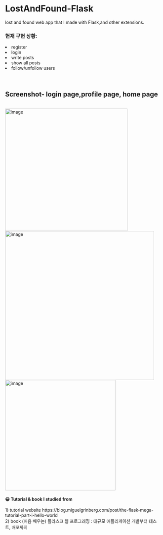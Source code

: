 # LostAndFound-Flask
lost and found web app that I made with Flask,and other extensions.
<br>

<h3>현재 구현 상황: </h3>
<li>register</li> 
<li>login</li>
<li>write posts</li>
<li>show all posts</li>
<li>follow/unfollow users</li>
<br><br>
<h2>Screenshot- login page,profile page, home page</h2>
<br>
<span><img width="396" alt="image" src="https://user-images.githubusercontent.com/74696590/163670830-efaf3253-ac7c-4c87-9663-0f6fdf247063.png">
<img width="482" alt="image" src="https://user-images.githubusercontent.com/74696590/163670879-e744ea6e-2c07-4fe5-bd25-9fdfcea403d6.png">
<img width="357" alt="image" src="https://user-images.githubusercontent.com/74696590/163671174-3c3e4a42-421b-431e-a6f8-a15e4d53cb51.png">

</span>

<h4>😀 Tutorial & book I studied from</h4>
1) tutorial website
https://blog.miguelgrinberg.com/post/the-flask-mega-tutorial-part-i-hello-world <br>
2) book
(처음 배우는) 플라스크 웹 프로그래밍 : 대규모 애플리케이션 개발부터 테스트, 배포까지
